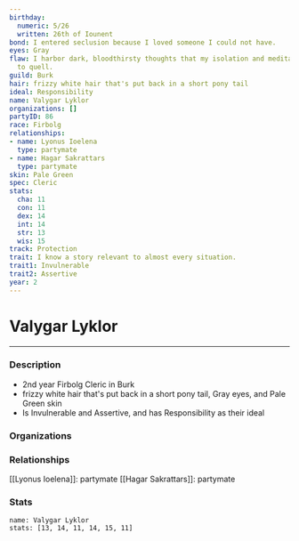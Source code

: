 ```yaml
---
birthday:
  numeric: 5/26
  written: 26th of Iounent
bond: I entered seclusion because I loved someone I could not have.
eyes: Gray
flaw: I harbor dark, bloodthirsty thoughts that my isolation and meditation failed
  to quell.
guild: Burk
hair: frizzy white hair that's put back in a short pony tail
ideal: Responsibility
name: Valygar Lyklor
organizations: []
partyID: 86
race: Firbolg
relationships:
- name: Lyonus Ioelena
  type: partymate
- name: Hagar Sakrattars
  type: partymate
skin: Pale Green
spec: Cleric
stats:
  cha: 11
  con: 11
  dex: 14
  int: 14
  str: 13
  wis: 15
track: Protection
trait: I know a story relevant to almost every situation.
trait1: Invulnerable
trait2: Assertive
year: 2
---
```

# Valygar Lyklor
---
### Description
- 2nd year Firbolg Cleric in Burk
- frizzy white hair that's put back in a short pony tail, Gray eyes, and Pale Green skin
- Is Invulnerable and Assertive, and has Responsibility as their ideal

### Organizations
### Relationships
[[Lyonus Ioelena]]: partymate
[[Hagar Sakrattars]]: partymate
### Stats
```statblock
name: Valygar Lyklor
stats: [13, 14, 11, 14, 15, 11]
```
